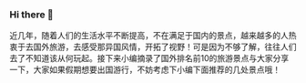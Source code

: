 ### Hi there 👋

近几年，随着人们的生活水平不断提高，不在满足于国内的景点，越来越多的人热衷于去国外旅游，去感受那异国风情，开拓了视野！可是因为不够了解，往往人们去了不知道该从何玩起。接下来小编摘录了国外排名前10的旅游景点与大家分享一下，大家如果假期想要出国游行，不妨考虑下小编下面推荐的几处景点哦！
